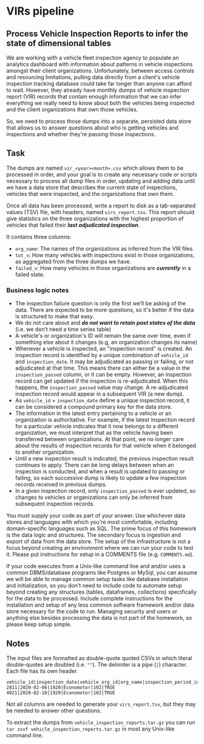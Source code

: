 # VIRs pipeline

## Process Vehicle Inspection Reports to infer the state of dimensional tables

We are working with a vehicle fleet inspection agency to populate an analytics dashboard with information about patterns in vehicle inspections amongst their client organizations. Unfortunately, between access controls and resourcing limitations, pulling data directly from a client's vehicle inspection tracking database could take far longer than anyone can afford to wait. However, they already have monthly dumps of vehicle inspection report (VIR) records that contain enough information that we can infer everything we really need to know about both the vehicles being inspected and the client organizations that own those vehicles.

So, we need to process those dumps into a separate, persisted data store that allows us to answer questions about who is getting vehicles and inspections and whether they're passing those inspections.

## Task

The dumps are named `vir_<year><month>.csv` which allows them to be processed in order, and your goal is to create any necessary code or scripts necessary to process all dump files in order, updating and adding data until we have a data store that describes the current state of inspections, vehicles that were inspected, and the organizations that own them.

Once all data has been processed, write a report to disk as a tab-separated values (TSV) file, with headers, named `virs_report.tsv`. This report should give statistics on the three organizations with the highest proportion of vehicles that failed their **_last adjudicated inspection_**.

It contains three columns:

- `org_name`: The names of the organizations as inferred from the VIR files.
- `tot_v`: How many vehicles with inspections exist in those organizations, as aggregated from the three dumps we have.
- `failed_v`: How many vehicles in those organizations are **_currently_** in a failed state.

### Business logic notes

- The inspection failure question is only the first we’ll be asking of the data. There are expected to be more questions, so it's better if the data is structured to make that easy.
- We do not care about and **_do not want to retain past states of the data_** (i.e. we don’t need a time series table)
- A vehicle's or organization's ID will remain the same over time, even if something else about it changes (e.g, an organization changes its name)
- Whenever a vehicle is inspected, an "inspection record" is created. An inspection record is identified by a unique combination of `vehicle_id` and `inspection_date`. It may be adjudicated as passing or failing, or not adjudicated at that time. This means there can either be a value in the `inspection_passed` column, or it can be empty. However, an inspection record can get updated if the inspection is re-adjudicated. When this happens, the `inspection_passed` value may change. A re-adjudicated inspection record would appear in a subsequent VIR (a new dump).
- As `vehicle_id` + `inspection_date` define a unique inspection record, it can be considered a compound primary key for the data store.
- The information in the latest entry pertaining to a vehicle or an organization is authoritative. For example, if the latest inspection record for a particular vehicle indicates that it now belongs to a different organization, we must interpret that as the vehicle having been transferred between organizations. At that point, we no longer care about the results of inspection records for that vehicle when it belonged to another organization.
- Until a new inspection result is indicated, the previous inspection result continues to apply. There can be long delays between when an inspection is conducted, and when a result is updated to passing or failing, so each successive dump is likely to update a few inspection records received in previous dumps.
- In a given inspection record, only `inspection_passed` is ever updated, so changes to vehicles or organizations can only be inferred from subsequent inspection records.

You must supply your code as part of your answer. Use whichever data stores and languages with which you're most comfortable, including domain-specific languages such as SQL. The prime focus of this homework is the data logic and structures. The secondary focus is ingestion and export of data from the data store. The setup of the infrastructure is not a focus beyond creating an environment where we can run your code to test it. Please put instructions for setup in a COMMENTS file (e.g. `COMMENTS.md`).

If your code executes from a Unix-like command line and and/or uses a common DBMS/database programs like Postgres or MySql, you can assume we will be able to manage common setup tasks like database installation and initialization, so you don't need to include code to automate setup beyond creating any structures (tables, dataframes, collections) specifically for the data to be processed. Include complete instructions for the installation and setup of any less common software framework and/or data store necessary for the code to run. Managing security and users or anything else besides processing the data is not part of the homework, so please keep setup simple.

## Notes

The input files are formatted as double-quote quoted CSVs in which literal double-quotes are doubled (i.e. `""`). The delimiter is a pipe (`|`) character. Each file has its own header.

```
vehicle_id|inspection_date|vehicle_org_id|org_name|inspection_period_id|inspection_passed
2811|2020-02-06|1920|Economotor|102|TRUE
4021|2020-02-10|1920|Economotor|102|TRUE
```

Not all columns are needed to generate your `virs_report.tsv`, but they may be needed to answer other questions.

To extract the dumps from `vehicle_inspection_reports.tar.gz` you can run `tar zxvf vehicle_inspection_reports.tar.gz` in most any Unix-like command line.
